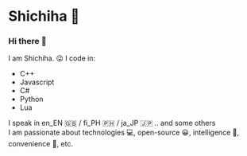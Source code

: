 # Shichiha 👀

### Hi there 👋
I am Shichiha.  😜
I code in:  
- C++ 
- Javascript
- C#
- Python
- Lua

I speak in en_EN 🇬🇧 / fi_PH 🇵🇭 / ja_JP 🇯🇵 .. and some others  
I am passionate about technologies 💻, open-source 😀, intelligence 🧠, convenience 🛒, etc.  
